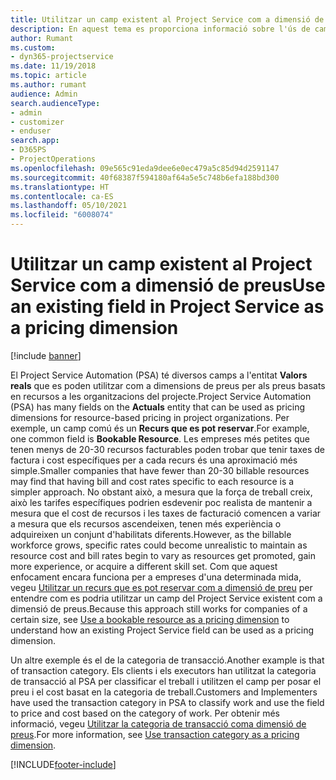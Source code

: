 ```yaml
---
title: Utilitzar un camp existent al Project Service com a dimensió de preus
description: En aquest tema es proporciona informació sobre l'ús de camps del Project Service existents com a dimensions de preus.
author: Rumant
ms.custom:
- dyn365-projectservice
ms.date: 11/19/2018
ms.topic: article
ms.author: rumant
audience: Admin
search.audienceType:
- admin
- customizer
- enduser
search.app:
- D365PS
- ProjectOperations
ms.openlocfilehash: 09e565c91eda9dee6e0ec479a5c85d94d2591147
ms.sourcegitcommit: 40f68387f594180af64a5e5c748b6efa188bd300
ms.translationtype: HT
ms.contentlocale: ca-ES
ms.lasthandoff: 05/10/2021
ms.locfileid: "6008074"
---
```

# <a name="use-an-existing-field-in-project-service-as-a-pricing-dimension"></a><span data-ttu-id="2e0c3-103">Utilitzar un camp existent al Project Service com a dimensió de preus</span><span class="sxs-lookup"><span data-stu-id="2e0c3-103">Use an existing field in Project Service as a pricing dimension</span></span>

[!include [banner](../includes/psa-now-project-operations.md)]

<span data-ttu-id="2e0c3-104">El Project Service Automation (PSA) té diversos camps a l'entitat **Valors reals** que es poden utilitzar com a dimensions de preus per als preus basats en recursos a les organitzacions del projecte.</span><span class="sxs-lookup"><span data-stu-id="2e0c3-104">Project Service Automation (PSA) has many fields on the **Actuals** entity that can be used as pricing dimensions for resource-based pricing in project organizations.</span></span> <span data-ttu-id="2e0c3-105">Per exemple, un camp comú és un **Recurs que es pot reservar**.</span><span class="sxs-lookup"><span data-stu-id="2e0c3-105">For example, one common field is **Bookable Resource**.</span></span> <span data-ttu-id="2e0c3-106">Les empreses més petites que tenen menys de 20-30 recursos facturables poden trobar que tenir taxes de factura i cost específiques per a cada recurs és una aproximació més simple.</span><span class="sxs-lookup"><span data-stu-id="2e0c3-106">Smaller companies that have fewer than 20-30 billable resources may find that having bill and cost rates specific to each resource is a simpler approach.</span></span> <span data-ttu-id="2e0c3-107">No obstant això, a mesura que la força de treball creix, això les tarifes específiques podrien esdevenir poc realista de mantenir a mesura que el cost de recursos i les taxes de facturació comencen a variar a mesura que els recursos ascendeixen, tenen més experiència o adquireixen un conjunt d'habilitats diferents.</span><span class="sxs-lookup"><span data-stu-id="2e0c3-107">However, as the billable workforce grows, specific rates could become unrealistic to maintain as resource cost and bill rates begin to vary as resources get promoted, gain more experience, or acquire a different skill set.</span></span> <span data-ttu-id="2e0c3-108">Com que aquest enfocament encara funciona per a empreses d'una determinada mida, vegeu [Utilitzar un recurs que es pot reservar com a dimensió de preu](bookable-resource-pricing-dimension.md) per entendre com es podria utilitzar un camp del Project Service existent com a dimensió de preus.</span><span class="sxs-lookup"><span data-stu-id="2e0c3-108">Because this approach still works for companies of a certain size, see [Use a bookable resource as a pricing dimension](bookable-resource-pricing-dimension.md) to understand how an existing Project Service field can be used as a pricing dimension.</span></span>

<span data-ttu-id="2e0c3-109">Un altre exemple és el de la categoria de transacció.</span><span class="sxs-lookup"><span data-stu-id="2e0c3-109">Another example is that of transaction category.</span></span> <span data-ttu-id="2e0c3-110">Els clients i els executors han utilitzat la categoria de transacció al PSA per classificar el treball i utilitzen el camp per posar el preu i el cost basat en la categoria de treball.</span><span class="sxs-lookup"><span data-stu-id="2e0c3-110">Customers and Implementers have used the transaction category in PSA to classify work and use the field to price and cost based on the category of work.</span></span> <span data-ttu-id="2e0c3-111">Per obtenir més informació, vegeu [Utilitzar la categoria de transacció coma dimensió de preus](transaction-category-pricing-dimension.md).</span><span class="sxs-lookup"><span data-stu-id="2e0c3-111">For more information, see [Use transaction category as a pricing dimension](transaction-category-pricing-dimension.md).</span></span>


[!INCLUDE[footer-include](../includes/footer-banner.md)]